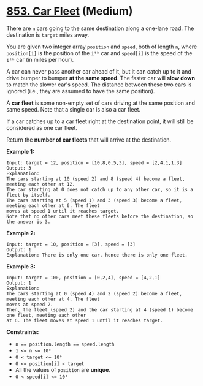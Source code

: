 # [853. Car Fleet][link] (Medium)

[link]: https://leetcode.com/problems/car-fleet/

There are `n` cars going to the same destination along a one-lane road. The destination is `target`
miles away.

You are given two integer array `position` and `speed`, both of length `n`, where `position[i]` is
the position of the `iᵗʰ` car and `speed[i]` is the speed of the `iᵗʰ` car (in miles per hour).

A car can never pass another car ahead of it, but it can catch up to it and drive bumper to bumper
**at the same speed**. The faster car will **slow down** to match the slower car's speed. The
distance between these two cars is ignored (i.e., they are assumed to have the same position).

A **car fleet** is some non-empty set of cars driving at the same position and same speed. Note that
a single car is also a car fleet.

If a car catches up to a car fleet right at the destination point, it will still be considered as
one car fleet.

Return the **number of car fleets** that will arrive at the destination.

**Example 1:**

```
Input: target = 12, position = [10,8,0,5,3], speed = [2,4,1,1,3]
Output: 3
Explanation:
The cars starting at 10 (speed 2) and 8 (speed 4) become a fleet, meeting each other at 12.
The car starting at 0 does not catch up to any other car, so it is a fleet by itself.
The cars starting at 5 (speed 1) and 3 (speed 3) become a fleet, meeting each other at 6. The fleet
moves at speed 1 until it reaches target.
Note that no other cars meet these fleets before the destination, so the answer is 3.
```

**Example 2:**

```
Input: target = 10, position = [3], speed = [3]
Output: 1
Explanation: There is only one car, hence there is only one fleet.
```

**Example 3:**

```
Input: target = 100, position = [0,2,4], speed = [4,2,1]
Output: 1
Explanation:
The cars starting at 0 (speed 4) and 2 (speed 2) become a fleet, meeting each other at 4. The fleet
moves at speed 2.
Then, the fleet (speed 2) and the car starting at 4 (speed 1) become one fleet, meeting each other
at 6. The fleet moves at speed 1 until it reaches target.
```

**Constraints:**

- `n == position.length == speed.length`
- `1 <= n <= 10⁵`
- `0 < target <= 10⁶`
- `0 <= position[i] < target`
- All the values of `position` are **unique**.
- `0 < speed[i] <= 10⁶`
